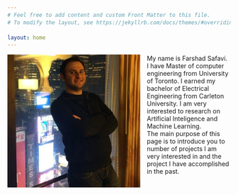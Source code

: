 ```yaml
---
# Feel free to add content and custom Front Matter to this file.
# To modify the layout, see https://jekyllrb.com/docs/themes/#overriding-theme-defaults

layout: home
---
```



<style>
img {
  float: left;
}

</style>
<div>
<img src="assets/Farshad.jpg" alt="Pineapple" style="width:300px;height:300px;margin-right:15px;">My name is Farshad Safavi. I have Master of computer engineering from University of Toronto. I earned my bachelor of Electrical Engineering from Carleton University. I am very interested to research on Artificial Inteligence and Machine Learning.<br>
The main purpose of this page is to introduce you to number of projects I am very interested in and the project I have accomplished in the past. </div>
<br><br><br><br>







